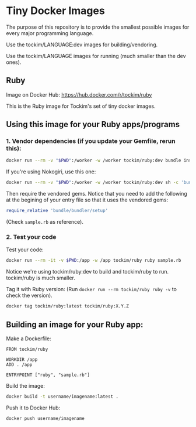 # Tiny Docker Images

The purpose of this repository is to provide the smallest possible images for every major programming language.

Use the tockim/LANGUAGE:dev images for building/vendoring.

Use the tockim/LANGUAGE images for running (much smaller than the dev ones).

## Ruby

Image on Docker Hub: https://hub.docker.com/r/tockim/ruby

This is the Ruby image for Tockim's set of tiny docker images.

## Using this image for your Ruby apps/programs

### 1. Vendor dependencies (if you update your Gemfile, rerun this):

```sh
docker run --rm -v "$PWD":/worker -w /worker tockim/ruby:dev bundle install --standalone --clean
```

If you're using Nokogiri, use this one:

```sh
docker run --rm -v "$PWD":/worker -w /worker tockim/ruby:dev sh -c 'bundle config --local build.nokogiri --use-system-libraries && bundle install --standalone --clean'
```

Then require the vendored gems. Notice that you need to add the following at the begining of your entry file so that it uses the vendored gems:

```ruby
require_relative 'bundle/bundler/setup'
```

(Check `sample.rb` as reference).

### 2. Test your code

Test your code:

```sh
docker run --rm -it -v $PWD:/app -w /app tockim/ruby ruby sample.rb
```

Notice we're using tockim/ruby:dev to build and tockim/ruby to run. tockim/ruby is much smaller.

Tag it with Ruby version:
(Run `docker run --rm tockim/ruby ruby -v` to check the version).

```sh
docker tag tockim/ruby:latest tockim/ruby:X.Y.Z
```

## Building an image for your Ruby app:

Make a Dockerfile:

```
FROM tockim/ruby

WORKDIR /app
ADD . /app

ENTRYPOINT ["ruby", "sample.rb"]
```

Build the image:

```sh
docker build -t username/imagename:latest .
```

Push it to Docker Hub:

```sh
docker push username/imagename
```
